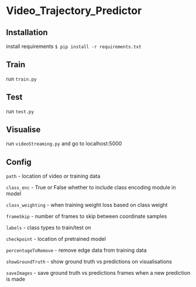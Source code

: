 # Video_Trajectory_Predictor

## Installation
install requirements ```$ pip install -r requirements.txt```

## Train
run ```train.py```

## Test
run ```test.py```

## Visualise
run ```videoStreaming.py``` and go to localhost:5000

## Config
```path``` - location of video or training data

```class_enc``` - True or False whether to include class encoding module in model

```class_weighting``` - when training weight loss based on class weight

```frameSkip``` - number of frames to skip between coordinate samples

```labels``` - class types to train/test on

```checkpoint``` - location of pretrained model

```percentageToRemove``` - remove edge data from training data

```showGroundTruth``` - show ground truth vs predictions on visualisations

```saveImages``` - save ground truth vs predictions frames when a new prediction is made

